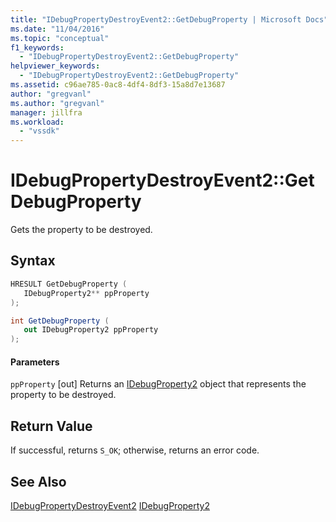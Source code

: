 ```yaml
---
title: "IDebugPropertyDestroyEvent2::GetDebugProperty | Microsoft Docs"
ms.date: "11/04/2016"
ms.topic: "conceptual"
f1_keywords:
  - "IDebugPropertyDestroyEvent2::GetDebugProperty"
helpviewer_keywords:
  - "IDebugPropertyDestroyEvent2::GetDebugProperty"
ms.assetid: c96ae785-0ac8-4df4-8df3-15a8d7e13687
author: "gregvanl"
ms.author: "gregvanl"
manager: jillfra
ms.workload:
  - "vssdk"
---
```

# IDebugPropertyDestroyEvent2::GetDebugProperty
Gets the property to be destroyed.

## Syntax

```cpp
HRESULT GetDebugProperty ( 
   IDebugProperty2** ppProperty
);
```

```csharp
int GetDebugProperty ( 
   out IDebugProperty2 ppProperty
);
```

#### Parameters
 `ppProperty`
 [out] Returns an [IDebugProperty2](../../../extensibility/debugger/reference/idebugproperty2.md) object that represents the property to be destroyed.

## Return Value
 If successful, returns `S_OK`; otherwise, returns an error code.

## See Also
 [IDebugPropertyDestroyEvent2](../../../extensibility/debugger/reference/idebugpropertydestroyevent2.md)
 [IDebugProperty2](../../../extensibility/debugger/reference/idebugproperty2.md)